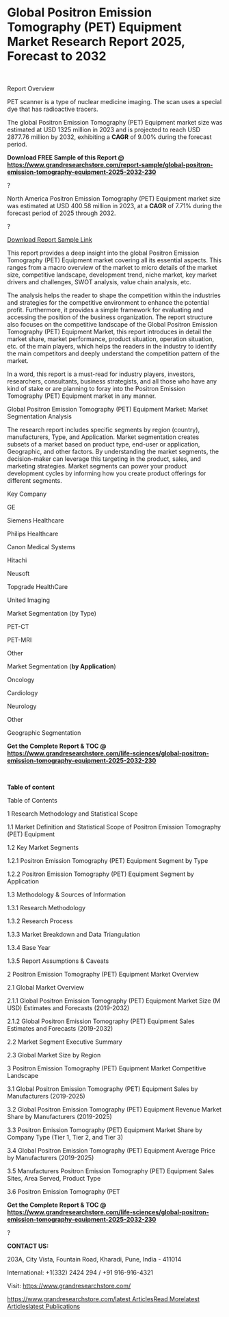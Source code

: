 <h1>Global Positron Emission Tomography (PET) Equipment Market Research Report 2025, Forecast to 2032</h1><br/><p>Report Overview</p>
 
 
 
 <p>PET scanner is a type of nuclear medicine imaging. The scan uses a special dye that has radioactive tracers.</p>
 
 
 
 <p>The global Positron Emission Tomography (PET) Equipment market size was estimated at USD 1325 million in 2023 and is projected to reach USD 2877.76 million by 2032, exhibiting a <strong>CAGR</strong> of 9.00% during the forecast period.</p>
 
 
 
 <div><b>Download FREE Sample of this Report @ <a href="https://www.grandresearchstore.com/report-sample/global-positron-emission-tomography-equipment-2025-2032-230">https://www.grandresearchstore.com/report-sample/global-positron-emission-tomography-equipment-2025-2032-230</a></b></div>
 
 
 
 <p>? </p>
 
 
 
 <p>North America Positron Emission Tomography (PET) Equipment market size was estimated at USD 400.58 million in 2023, at a <strong>CAGR</strong> of 7.71% during the forecast period of 2025 through 2032.</p>
 
 
 
 <p>? </p>
 
 
 
 <p><a href="https://www.grandresearchstore.com/mr-admin/report-sample/global-positron-emission-tomography-equipment-2025-2032-230">Download Report Sample Link</a></p>
 
 
 
 <p>This report provides a deep insight into the global Positron Emission Tomography (PET) Equipment market covering all its essential aspects. This ranges from a macro overview of the market to micro details of the market size, competitive landscape, development trend, niche market, key market drivers and challenges, SWOT analysis, value chain analysis, etc.</p>
 
 
 
 <p>The analysis helps the reader to shape the competition within the industries and strategies for the competitive environment to enhance the potential profit. Furthermore, it provides a simple framework for evaluating and accessing the position of the business organization. The report structure also focuses on the competitive landscape of the Global Positron Emission Tomography (PET) Equipment Market, this report introduces in detail the market share, market performance, product situation, operation situation, etc. of the main players, which helps the readers in the industry to identify the main competitors and deeply understand the competition pattern of the market.</p>
 
 
 
 <p>In a word, this report is a must-read for industry players, investors, researchers, consultants, business strategists, and all those who have any kind of stake or are planning to foray into the Positron Emission Tomography (PET) Equipment market in any manner.</p>
 
 
 
 <p>Global Positron Emission Tomography (PET) Equipment Market: Market Segmentation Analysis</p>
 
 
 
 <p>The research report includes specific segments by region (country), manufacturers, Type, and Application. Market segmentation creates subsets of a market based on product type, end-user or application, Geographic, and other factors. By understanding the market segments, the decision-maker can leverage this targeting in the product, sales, and marketing strategies. Market segments can power your product development cycles by informing how you create product offerings for different segments.</p>
 
 
 
 <p>Key Company</p>
 
 
 
 <p>GE</p>
 
 
 
 <p>Siemens Healthcare</p>
 
 
 
 <p>Philips Healthcare</p>
 
 
 
 <p>Canon Medical Systems</p>
 
 
 
 <p>Hitachi</p>
 
 
 
 <p>Neusoft</p>
 
 
 
 <p>Topgrade HealthCare</p>
 
 
 
 <p>United Imaging</p>
 
 
 
 <p>Market Segmentation (by Type)</p>
 
 
 
 <p>PET-CT</p>
 
 
 
 <p>PET-MRI</p>
 
 
 
 <p>Other</p>
 
 
 
 <p>Market Segmentation (<strong>by Application</strong>)</p>
 
 
 
 <p>Oncology</p>
 
 
 
 <p>Cardiology</p>
 
 
 
 <p>Neurology</p>
 
 
 
 <p>Other</p>
 
 
 
 <p>Geographic Segmentation</p>
 
 
 
 <div><b>Get the Complete Report & TOC @ <a href="https://www.grandresearchstore.com/life-sciences/global-positron-emission-tomography-equipment-2025-2032-230">https://www.grandresearchstore.com/life-sciences/global-positron-emission-tomography-equipment-2025-2032-230</a></b></div>
 
 
 
 <p><br />
 
 <b>Table of content</b></p>
 
 
 
 <p>Table of Contents<br />
 
 1 Research Methodology and Statistical Scope<br />
 
 1.1 Market Definition and Statistical Scope of Positron Emission Tomography (PET) Equipment<br />
 
 1.2 Key Market Segments<br />
 
 1.2.1 Positron Emission Tomography (PET) Equipment Segment by Type<br />
 
 1.2.2 Positron Emission Tomography (PET) Equipment Segment by Application<br />
 
 1.3 Methodology & Sources of Information<br />
 
 1.3.1 Research Methodology<br />
 
 1.3.2 Research Process<br />
 
 1.3.3 Market Breakdown and Data Triangulation<br />
 
 1.3.4 Base Year<br />
 
 1.3.5 Report Assumptions & Caveats<br />
 
 2 Positron Emission Tomography (PET) Equipment Market Overview<br />
 
 2.1 Global Market Overview<br />
 
 2.1.1 Global Positron Emission Tomography (PET) Equipment Market Size (M USD) Estimates and Forecasts (2019-2032)<br />
 
 2.1.2 Global Positron Emission Tomography (PET) Equipment Sales Estimates and Forecasts (2019-2032)<br />
 
 2.2 Market Segment Executive Summary<br />
 
 2.3 Global Market Size by Region<br />
 
 3 Positron Emission Tomography (PET) Equipment Market Competitive Landscape<br />
 
 3.1 Global Positron Emission Tomography (PET) Equipment Sales by Manufacturers (2019-2025)<br />
 
 3.2 Global Positron Emission Tomography (PET) Equipment Revenue Market Share by Manufacturers (2019-2025)<br />
 
 3.3 Positron Emission Tomography (PET) Equipment Market Share by Company Type (Tier 1, Tier 2, and Tier 3)<br />
 
 3.4 Global Positron Emission Tomography (PET) Equipment Average Price by Manufacturers (2019-2025)<br />
 
 3.5 Manufacturers Positron Emission Tomography (PET) Equipment Sales Sites, Area Served, Product Type<br />
 
 3.6 Positron Emission Tomography (PET</p>
 
 
 
 <div><b>Get the Complete Report & TOC @ <a href="https://www.grandresearchstore.com/life-sciences/global-positron-emission-tomography-equipment-2025-2032-230">https://www.grandresearchstore.com/life-sciences/global-positron-emission-tomography-equipment-2025-2032-230</a></b></div>
 
 
 
 <p>? </p>
 
 
 
 <p><b>CONTACT US:</b><br />
 
 203A, City Vista, Fountain Road, Kharadi, Pune, India - 411014<br />
 
 International: +1(332) 2424 294 / +91 916-916-4321<br />
 
 Visit: <a href="https://www.grandresearchstore.com/">https://www.grandresearchstore.com/</a><br />
 
 <a href="https://gyeongbokgung.com">https://www.grandresearchstore.com/</a><a href="https://hallyeomaritime.com">latest Articles</a><a href="https://jingwansa.com">Read More</a><a href="https://nguoiviet.jp/">latest Articles</a><a href="https://www.intelmarketresearch.com/">latest Publications</a></p>